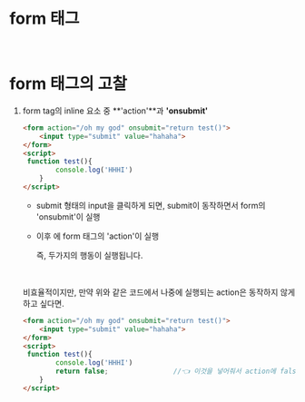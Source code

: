 # form 태그


​		

# form 태그의 고찰

1. form tag의 inline 요소 중 **'action'**과 **'onsubmit'**

   ```html
   <form action="/oh my god" onsubmit="return test()">
       <input type="submit" value="hahaha">
   </form>
   <script>
   	function test(){
           console.log('HHHI')
       }
   </script>
   ```

   - submit 형태의 input을 클릭하게 되면, submit이 동작하면서 form의 'onsubmit'이 실행

   - 이후 에 form 태그의 'action'이 실행

     즉, 두가지의 행동이 실행됩니다. 

     

     ​		

   비효율적이지만, 만약 위와 같은 코드에서 나중에 실행되는 action은 동작하지 않게 하고 싶다면.

   ```html
   <form action="/oh my god" onsubmit="return test()">
       <input type="submit" value="hahaha">
   </form>
   <script>
   	function test(){
           console.log('HHHI')
           return false;				//👈 이것을 넣어줘서 action에 false를 전달해 동작을 막음
       }
   </script>
   ```

   ​	

   


